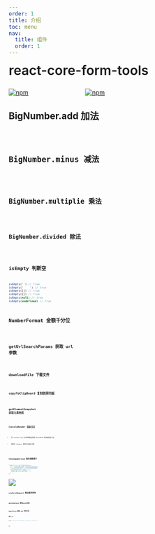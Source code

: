 ```yaml
---
order: 1
title: 介绍
toc: menu
nav:
  title: 组件
  order: 1
---
```


<div style="display:flex;align-items:center;margin-bottom:24px">
  <span style="font-size:30px;font-weight:600;display:inline-block;">react-core-form-tools</span>
</div>
<p style="display:flex;justify-content:space-between;width:220px">
  <a href="https://npmmirror.com/package/react-core-form-tools">
    <img alt="npm" src="http://center.yunliang.cloud/npm/version?package=react-core-form-tools">
  </a>
  <a href="https://npmmirror.com/package/react-core-form-tools">
    <img alt="npm" src="http://center.yunliang.cloud/npm/downloads?package=react-core-form-tools">
  </a>
</p>


## BigNumber.add 加法

<code src='./demo/number-add.tsx' />

## BigNumber.minus 减法

<code src='./demo/number-minus.tsx' />

## BigNumber.multiplie 乘法

<code src='./demo/number-multiplie.tsx' />

## BigNumber.divided 除法

<code src='./demo/number-divided.tsx' />

## isEmpty 判断空

```js
isEmpty('') // true
isEmpty('    ') // true
isEmpty([]) // true
isEmpty({}) // true
isEmpty(null) // true
isEmpty(undefined) // true
```

## NumberFormat 金额千分位

<code src='./demo/number-format.tsx' />

## getUrlSearchParams 获取 url 参数

<code src='./demo/get-url-search-params.tsx' />


## downloadFile 下载文件

<code src='./demo/download-file.tsx' />

## copyToClipBoard 复制到剪切板

<code src='./demo/copy-to-clip-board.tsx' />

## getElementSnapshot 获取元素快照

<code src='./demo/get-element-snapshot.tsx' />

## ConsoleRender 渲染日志

- 将 console.log 打印的结果渲染成 ReactNode 输出到指定节点

- 通常在 `代码演示台` 提供日志展示功能

<code src='./demo/console-render.tsx' />

## CheckAppVersion 版本更新提示

```js
const destroy = CheckAppVersion({
  time: 3, // 3秒查一次、默认5秒轮训间隔
  text: '检测到文档内容有更新，是否刷新页面加载最新版本',
  // 获取远程资源更新的时间，当大于当前时间就会出发提示
  remoteCdnUpdateTime: async () => {
    return new Date().getTime() + 1;
  },
});
```

![](http://react-core-form.oss-cn-beijing.aliyuncs.com/assets/%E5%BE%AE%E4%BF%A1%E5%9B%BE%E7%89%87_20230826165101.png)

## usePureRequest 解决请求竞争

<code src='./demo/use-pure-request.tsx' />

## docxReplace 替换word文档

<code src='./demo/docx-replace.tsx' />

## babelParse 编译 es6 代码片段

### 依赖 cdn

```js
https://g.alicdn.com/code/lib/babel-standalone/7.21.3/babel.min.js,
```

<code src='./demo/babel.tsx' />

### API

<API src="../src/babel-parse/type.tsx" hideTitle></API>
